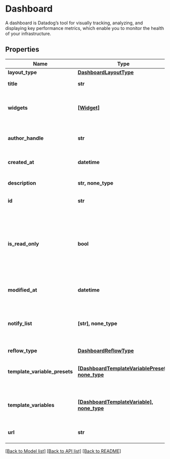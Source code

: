 # Dashboard

A dashboard is Datadog’s tool for visually tracking, analyzing, and displaying key performance metrics, which enable you to monitor the health of your infrastructure.

## Properties
Name | Type | Description | Notes
------------ | ------------- | ------------- | -------------
**layout_type** | [**DashboardLayoutType**](DashboardLayoutType.md) |  | 
**title** | **str** | Title of the dashboard. | 
**widgets** | [**[Widget]**](Widget.md) | List of widgets to display on the dashboard. | 
**author_handle** | **str** | Identifier of the dashboard author. | [optional] [readonly] 
**created_at** | **datetime** | Creation date of the dashboard. | [optional] [readonly] 
**description** | **str, none_type** | Description of the dashboard. | [optional] 
**id** | **str** | ID of the dashboard. | [optional] [readonly] 
**is_read_only** | **bool** | Whether this dashboard is read-only. If True, only the author and admins can make changes to it. | [optional]  if omitted the server will use the default value of False
**modified_at** | **datetime** | Modification date of the dashboard. | [optional] [readonly] 
**notify_list** | **[str], none_type** | List of handles of users to notify when changes are made to this dashboard. | [optional] 
**reflow_type** | [**DashboardReflowType**](DashboardReflowType.md) |  | [optional] 
**template_variable_presets** | [**[DashboardTemplateVariablePreset], none_type**](DashboardTemplateVariablePreset.md) | Array of template variables saved views. | [optional] 
**template_variables** | [**[DashboardTemplateVariable], none_type**](DashboardTemplateVariable.md) | List of template variables for this dashboard. | [optional] 
**url** | **str** | The URL of the dashboard. | [optional] [readonly] 

[[Back to Model list]](README.md#documentation-for-models) [[Back to API list]](README.md#documentation-for-api-endpoints) [[Back to README]](README.md)


